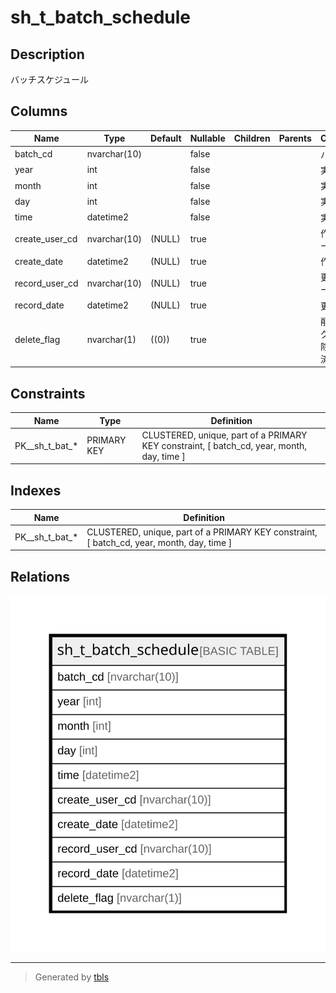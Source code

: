 # sh_t_batch_schedule

## Description

バッチスケジュール

## Columns

| Name | Type | Default | Nullable | Children | Parents | Comment |
| ---- | ---- | ------- | -------- | -------- | ------- | ------- |
| batch_cd | nvarchar(10) |  | false |  |  | バッチCD |
| year | int |  | false |  |  | 実行年 |
| month | int |  | false |  |  | 実行月 |
| day | int |  | false |  |  | 実行日 |
| time | datetime2 |  | false |  |  | 実行時間 |
| create_user_cd | nvarchar(10) | (NULL) | true |  |  | 作成者コード |
| create_date | datetime2 | (NULL) | true |  |  | 作成日時 |
| record_user_cd | nvarchar(10) | (NULL) | true |  |  | 更新者コード |
| record_date | datetime2 | (NULL) | true |  |  | 更新日時 |
| delete_flag | nvarchar(1) | ((0)) | true |  |  | 削除フラグ:0未削除、1削除済 |

## Constraints

| Name | Type | Definition |
| ---- | ---- | ---------- |
| PK__sh_t_bat_* | PRIMARY KEY | CLUSTERED, unique, part of a PRIMARY KEY constraint, [ batch_cd, year, month, day, time ] |

## Indexes

| Name | Definition |
| ---- | ---------- |
| PK__sh_t_bat_* | CLUSTERED, unique, part of a PRIMARY KEY constraint, [ batch_cd, year, month, day, time ] |

## Relations

![er](sh_t_batch_schedule.svg)

---

> Generated by [tbls](https://github.com/k1LoW/tbls)
